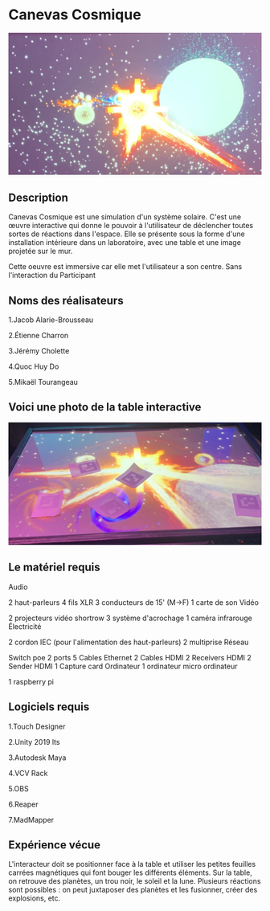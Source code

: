 # Canevas Cosmique

![photo](images/Canevas_Cosmique.jpeg)

## **Description**

Canevas Cosmique est une simulation d'un système solaire. C'est une œuvre interactive qui donne le pouvoir à l'utilisateur de déclencher toutes sortes de réactions dans l'espace. Elle se présente sous la forme d'une installation intérieure dans un laboratoire, avec une table et une image projetée sur le mur.

Cette oeuvre est immersive car elle met l'utilisateur a son centre. Sans l'interaction du Participant

## **Noms des réalisateurs**
1.Jacob Alarie-Brousseau

2.Étienne Charron

3.Jérémy Cholette

4.Quoc Huy Do

5.Mikaël Tourangeau

## **Voici une photo de la table interactive**

![photo](images/Table_interactive_CC.jpeg)


## **Le matériel requis**

Audio

2 haut-parleurs
4 fils XLR 3 conducteurs de 15' (M->F)
1 carte de son
Vidéo

2 projecteurs vidéo shortrow
3 système d'acrochage
1 caméra infrarouge
Électricité

2 cordon IEC (pour l'alimentation des haut-parleurs)
2 multiprise
Réseau

Switch poe 2 ports
5 Cables Ethernet
2 Cables HDMI
2 Receivers HDMI
2 Sender HDMI
1 Capture card
Ordinateur
1 ordinateur
micro ordinateur

1 raspberry pi

## **Logiciels requis**

1.Touch Designer

2.Unity 2019 lts

3.Autodesk Maya

4.VCV Rack

5.OBS

6.Reaper

7.MadMapper


## **Expérience vécue**

L'interacteur doit se positionner face à la table et utiliser les petites feuilles carrées magnétiques qui font bouger les différents éléments. Sur la table, on retrouve des planètes, un trou noir, le soleil et la lune. Plusieurs réactions sont possibles : on peut juxtaposer des planètes et les fusionner, créer des explosions, etc.



